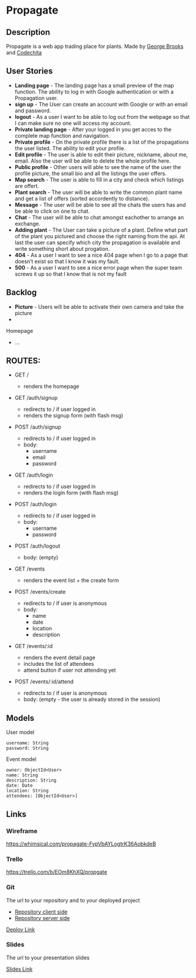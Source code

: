 # Propagate

## Description

Propagate is a web app trading place for plants. 
Made by [George Brooks](https://github.com/gdsbrooks) and [Codechita](https://github.com/CodeChita/)

## User Stories

- **Landing page** - The landing page has a small preview of the map function. The ability to log in with Google authentication or with a Propagation user.
- **sign up** - The User can create an account with Google or with an email and password.
- **logout** - As a user I want to be able to log out from the webpage so that I can make sure no one will access my account.
- **Private landing page** - After your logged in you get acces to the complete map function and navigation.
- **Private profile** - On the private profile there is a list of the propagations the user listed. The ability to edit your profile.
- **Edit profile** - The user is able to edit their picture, nickname, about me, email. Also the user will be able to delete the whole profile here. 
- **Public profile** - Other users will able to see the name of the user the profile picture, the small bio and all the listings the user offers.
- **Map search** - The user is able to fill in a city and check which listings are offert.
- **Plant search** - The user will be able to write the common plant name and get a list of offers (sorted accordently to distance).
- **Message** - The user will be able to see all the chats the users has and be able to click on one to chat.
- **Chat** - The user will be able to chat amongst eachother to arrange an exchange.
- **Adding plant** - The User can take a picture of a plant. Define what part of the plant you pictured and choose the right naming from the api. At last the user can specify which city the propagation is available and write something short about progation.
- **404** - As a user I want to see a nice 404 page when I go to a page that doesn’t exist so that I know it was my fault.
- **500** - As a user I want to see a nice error page when the super team screws it up so that I know that is not my fault

## Backlog
- **Picture** - Users will be able to activate their own camera and take the picture 
-

Homepage
- ...


## ROUTES:

- GET / 
  - renders the homepage
- GET /auth/signup
  - redirects to / if user logged in
  - renders the signup form (with flash msg)
- POST /auth/signup
  - redirects to / if user logged in
  - body:
    - username
    - email
    - password
- GET /auth/login
  - redirects to / if user logged in
  - renders the login form (with flash msg)
- POST /auth/login
  - redirects to / if user logged in
  - body:
    - username
    - password
- POST /auth/logout
  - body: (empty)

- GET /events
  - renders the event list + the create form
- POST /events/create 
  - redirects to / if user is anonymous
  - body: 
    - name
    - date
    - location
    - description
- GET /events/:id
  - renders the event detail page
  - includes the list of attendees
  - attend button if user not attending yet
- POST /events/:id/attend 
  - redirects to / if user is anonymous
  - body: (empty - the user is already stored in the session)


## Models

User model
 
```
username: String
password: String
```

Event model

```
owner: ObjectId<User>
name: String
description: String
date: Date
location: String
attendees: [ObjectId<User>]
``` 

## Links
### Wireframe
https://whimsical.com/propagate-FypVbAYLogtrK36AobkdeB

### Trello
https://trello.com/b/EOm8KhXQ/propgate

### Git

The url to your repository and to your deployed project

- [Repository client side](http://github.com)
- [Repository server side](https://github.com/CodeChita/Propagate-server)


[Deploy Link](http://heroku.com)

### Slides

The url to your presentation slides

[Slides Link](http://slides.com)

